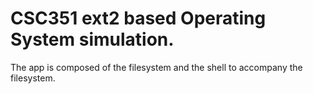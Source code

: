 # CSC351 ext2 based Operating System simulation.
The app is composed of the filesystem and the shell to accompany the filesystem.
